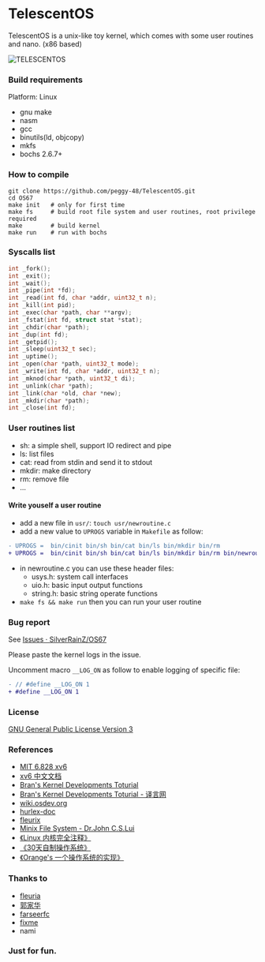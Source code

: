 TelescentOS
===============================
TelescentOS is a unix-like toy kernel, which comes with some user routines and nano. (x86 based)

![TELESCENTOS](scrshot.png)


### Build requirements

Platform: Linux

* gnu make
* nasm
* gcc
* binutils(ld, objcopy)
* mkfs
* bochs 2.6.7+

### How to compile

```shell
git clone https://github.com/peggy-48/TelescentOS.git
cd OS67
make init   # only for first time
make fs     # build root file system and user routines, root privilege required
make        # build kernel
make run    # run with bochs
```

### Syscalls list

```c
int _fork();
int _exit();
int _wait();
int _pipe(int *fd);
int _read(int fd, char *addr, uint32_t n);
int _kill(int pid);
int _exec(char *path, char **argv);
int _fstat(int fd, struct stat *stat);
int _chdir(char *path);
int _dup(int fd);
int _getpid();
int _sleep(uint32_t sec);
int _uptime();
int _open(char *path, uint32_t mode);
int _write(int fd, char *addr, uint32_t n);
int _mknod(char *path, uint32_t di);
int _unlink(char *path);
int _link(char *old, char *new);
int _mkdir(char *path);
int _close(int fd);
```

### User routines list

* sh: a simple shell, support IO redirect and pipe
* ls: list files
* cat: read from stdin and send it to stdout
* mkdir: make directory
* rm: remove file
* ...

#### Write youself a user routine

* add a new file in `usr/`: `touch usr/newroutine.c`
* add a new value to `UPROGS` variable in `Makefile` as follow:

```patch
- UPROGS =  bin/cinit bin/sh bin/cat bin/ls bin/mkdir bin/rm
+ UPROGS =  bin/cinit bin/sh bin/cat bin/ls bin/mkdir bin/rm bin/newroutine
```

* in newroutine.c you can use these header files:
    * usys.h: system call interfaces
    * uio.h: basic input output functions
    * string.h: basic string operate functions
* `make fs && make run` then you can run your user routine


### Bug report

See [Issues · SilverRainZ/OS67](https://github.com/SilverRainZ/OS67/issues)

Please paste the kernel logs in the issue.

Uncomment macro `__LOG_ON` as follow to enable logging of specific file:

```patch
- // #define __LOG_ON 1
+ #define __LOG_ON 1
```

### License

[GNU General Public License Version 3](https://github.com/SilverRainZ/OS67/blob/master/LICENSE)

### References

* [MIT 6.828 xv6](http://pdos.csail.mit.edu/6.828/2011/xv6.html)
* [xv6 中文文档](https://github.com/ranxian/xv6-chinese)
* [Bran's Kernel Developments Toturial](http://www.osdever.net/bkerndev/Docs/gettingstarted.htm)
* [Bran's Kernel Developments Toturial - 译言网](http://article.yeeyan.org/view/197439/161890)
* [wiki.osdev.org](http://wiki.osdev.org/Main_Page)
* [hurlex-doc](https://github.com/hurley25/hurlex-doc)
* [fleurix](https://github.com/Fleurer/fleurix)
* [Minix File System - Dr.John C.S.Lui](https://koala.cs.pub.ro/redmine/attachments/download/105/minix.pdf)
* [《Linux 内核完全注释》](http://book.douban.com/subject/1231236/)
* [《30天自制操作系统》](http://book.douban.com/subject/11530329/)
* [《Orange's 一个操作系统的实现》](http://book.douban.com/subject/3735649/)

### Thanks to

* [fleuria](http://fleurer-lee.com/)
* [郭家华](http://www.zhihu.com/people/guo-jiahua)
* [farseerfc](https://farseerfc.me/)
* [fixme](https://fbq.github.io/)
* nami

### Just for fun.
